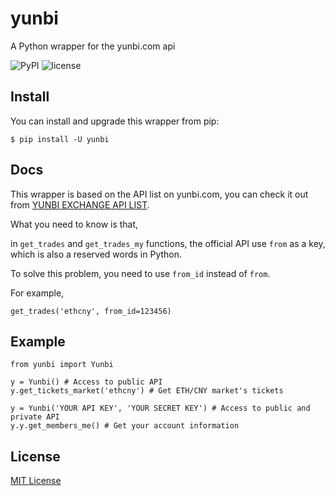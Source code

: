 # yunbi
A Python wrapper for the yunbi.com api

![PyPI](https://img.shields.io/pypi/v/yunbi.svg?style=flat-square) ![license](https://img.shields.io/github/license/imlonghao/yunbi.svg?style=flat-square)

## Install

You can install and upgrade this wrapper from pip:

```
$ pip install -U yunbi
```

## Docs

This wrapper is based on the API list on yunbi.com, you can check it out from [YUNBI EXCHANGE API LIST](https://yunbi.com/swagger/#/default).

What you need to know is that,

in `get_trades` and `get_trades_my` functions, the official API use `from` as a key, which is also a reserved words in Python.

To solve this problem, you need to use `from_id` instead of `from`.

For example,

```
get_trades('ethcny', from_id=123456)
```

## Example

```
from yunbi import Yunbi

y = Yunbi() # Access to public API
y.get_tickets_market('ethcny') # Get ETH/CNY market's tickets

y = Yunbi('YOUR API KEY', 'YOUR SECRET KEY') # Access to public and private API
y.y.get_members_me() # Get your account information
```

## License

[MIT License](https://github.com/imlonghao/yunbi/blob/master/LICENSE)